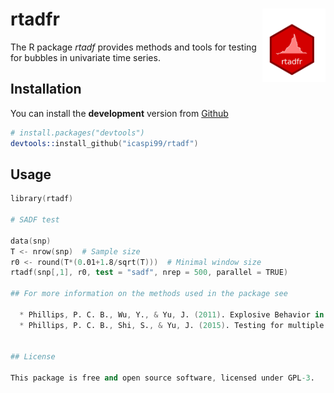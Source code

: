rtadfr <img src="man/figures/logo.png" align="right" width="20%" height="20%"/>
======================

The R package *rtadf* provides methods and tools for testing for bubbles in univariate time series.

## Installation

You can install the **development** version from
[Github](https://github.com/icaspi99/rtadf)

```s
# install.packages("devtools")
devtools::install_github("icaspi99/rtadf")
```

## Usage

```s
library(rtadf)

# SADF test

data(snp)
T <- nrow(snp)  # Sample size
r0 <- round(T*(0.01+1.8/sqrt(T)))  # Minimal window size
rtadf(snp[,1], r0, test = "sadf", nrep = 500, parallel = TRUE) 

## For more information on the methods used in the package see

  * Phillips, P. C. B., Wu, Y., & Yu, J. (2011). Explosive Behavior in the 1990s Nasdaq: When Did Exuberance Escalate Asset Values? *International Economic Review*, 201(1), 201--226.
  * Phillips, P. C. B., Shi, S., & Yu, J. (2015). Testing for multiple bubbles: Historical episodes of exuberance and collapse in the S&P 500. *International Economic Review*, 56(4), 1034–1078.
  

## License

This package is free and open source software, licensed under GPL-3.
